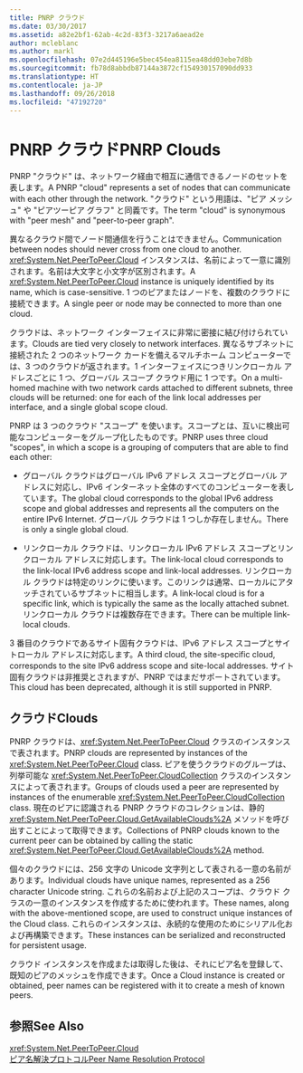 ```yaml
---
title: PNRP クラウド
ms.date: 03/30/2017
ms.assetid: a82e2bf1-62ab-4c2d-83f3-3217a6aead2e
author: mcleblanc
ms.author: markl
ms.openlocfilehash: 07e2d445196e5bec454ea8115ea48dd03ebe7d8b
ms.sourcegitcommit: fb78d8abbdb87144a3872cf154930157090dd933
ms.translationtype: HT
ms.contentlocale: ja-JP
ms.lasthandoff: 09/26/2018
ms.locfileid: "47192720"
---
```

# <a name="pnrp-clouds"></a><span data-ttu-id="fdb63-102">PNRP クラウド</span><span class="sxs-lookup"><span data-stu-id="fdb63-102">PNRP Clouds</span></span>
<span data-ttu-id="fdb63-103">PNRP "クラウド" は、ネットワーク経由で相互に通信できるノードのセットを表します。</span><span class="sxs-lookup"><span data-stu-id="fdb63-103">A PNRP "cloud" represents a set of nodes that can communicate with each other through the network.</span></span> <span data-ttu-id="fdb63-104">"クラウド" という用語は、"ピア メッシュ" や "ピアツーピア グラフ" と同義です。</span><span class="sxs-lookup"><span data-stu-id="fdb63-104">The term "cloud" is synonymous with "peer mesh" and "peer-to-peer graph".</span></span>  
  
 <span data-ttu-id="fdb63-105">異なるクラウド間でノード間通信を行うことはできません。</span><span class="sxs-lookup"><span data-stu-id="fdb63-105">Communication between nodes should never cross from one cloud to another.</span></span> <span data-ttu-id="fdb63-106"><xref:System.Net.PeerToPeer.Cloud> インスタンスは、名前によって一意に識別されます。名前は大文字と小文字が区別されます。</span><span class="sxs-lookup"><span data-stu-id="fdb63-106">A <xref:System.Net.PeerToPeer.Cloud> instance is uniquely identified by its name, which is case-sensitive.</span></span> <span data-ttu-id="fdb63-107">1 つのピアまたはノードを、複数のクラウドに接続できます。</span><span class="sxs-lookup"><span data-stu-id="fdb63-107">A single peer or node may be connected to more than one cloud.</span></span>  
  
 <span data-ttu-id="fdb63-108">クラウドは、ネットワーク インターフェイスに非常に密接に結び付けられています。</span><span class="sxs-lookup"><span data-stu-id="fdb63-108">Clouds are tied very closely to network interfaces.</span></span>  <span data-ttu-id="fdb63-109">異なるサブネットに接続された 2 つのネットワーク カードを備えるマルチホーム コンピューターでは、3 つのクラウドが返されます。1 インターフェイスにつきリンクローカル アドレスごとに 1 つ、グローバル スコープ クラウド用に 1 つです。</span><span class="sxs-lookup"><span data-stu-id="fdb63-109">On a multi-homed machine with two network cards attached to different subnets, three clouds will be returned: one for each of the link local addresses per interface, and a single global scope cloud.</span></span>  
  
 <span data-ttu-id="fdb63-110">PNRP は 3 つのクラウド "スコープ" を使います。スコープとは、互いに検出可能なコンピューターをグループ化したものです。</span><span class="sxs-lookup"><span data-stu-id="fdb63-110">PNRP uses three cloud "scopes", in which a scope is a grouping of computers that are able to find each other:</span></span>  
  
-   <span data-ttu-id="fdb63-111">グローバル クラウドはグローバル IPv6 アドレス スコープとグローバル アドレスに対応し、IPv6 インターネット全体のすべてのコンピューターを表しています。</span><span class="sxs-lookup"><span data-stu-id="fdb63-111">The global cloud corresponds to the global IPv6 address scope and global addresses and represents all the computers on the entire IPv6 Internet.</span></span> <span data-ttu-id="fdb63-112">グローバル クラウドは 1 つしか存在しません。</span><span class="sxs-lookup"><span data-stu-id="fdb63-112">There is only a single global cloud.</span></span>  
  
-   <span data-ttu-id="fdb63-113">リンクローカル クラウドは、リンクローカル IPv6 アドレス スコープとリンクローカル アドレスに対応します。</span><span class="sxs-lookup"><span data-stu-id="fdb63-113">The link-local cloud corresponds to the link-local IPv6 address scope and link-local addresses.</span></span> <span data-ttu-id="fdb63-114">リンクローカル クラウドは特定のリンクに使います。このリンクは通常、ローカルにアタッチされているサブネットに相当します。</span><span class="sxs-lookup"><span data-stu-id="fdb63-114">A link-local cloud is for a specific link, which is typically the same as the locally attached subnet.</span></span> <span data-ttu-id="fdb63-115">リンクローカル クラウドは複数存在できます。</span><span class="sxs-lookup"><span data-stu-id="fdb63-115">There can be multiple link-local clouds.</span></span>  
  
 <span data-ttu-id="fdb63-116">3 番目のクラウドであるサイト固有クラウドは、IPv6 アドレス スコープとサイトローカル アドレスに対応します。</span><span class="sxs-lookup"><span data-stu-id="fdb63-116">A third cloud, the site-specific cloud, corresponds to the site IPv6 address scope and site-local addresses.</span></span> <span data-ttu-id="fdb63-117">サイト固有クラウドは非推奨とされますが、PNRP ではまだサポートされています。</span><span class="sxs-lookup"><span data-stu-id="fdb63-117">This cloud has been deprecated, although it is still supported in PNRP.</span></span>  
  
## <a name="clouds"></a><span data-ttu-id="fdb63-118">クラウド</span><span class="sxs-lookup"><span data-stu-id="fdb63-118">Clouds</span></span>  
 <span data-ttu-id="fdb63-119">PNRP クラウドは、<xref:System.Net.PeerToPeer.Cloud> クラスのインスタンスで表されます。</span><span class="sxs-lookup"><span data-stu-id="fdb63-119">PNRP clouds are represented by instances of the <xref:System.Net.PeerToPeer.Cloud> class.</span></span> <span data-ttu-id="fdb63-120">ピアを使うクラウドのグループは、列挙可能な <xref:System.Net.PeerToPeer.CloudCollection> クラスのインスタンスによって表されます。</span><span class="sxs-lookup"><span data-stu-id="fdb63-120">Groups of clouds used a peer are represented by instances of the enumerable <xref:System.Net.PeerToPeer.CloudCollection> class.</span></span> <span data-ttu-id="fdb63-121">現在のピアに認識される PNRP クラウドのコレクションは、静的 <xref:System.Net.PeerToPeer.Cloud.GetAvailableClouds%2A> メソッドを呼び出すことによって取得できます。</span><span class="sxs-lookup"><span data-stu-id="fdb63-121">Collections of PNRP clouds known to the current peer can be obtained by calling the static <xref:System.Net.PeerToPeer.Cloud.GetAvailableClouds%2A> method.</span></span>  
  
 <span data-ttu-id="fdb63-122">個々のクラウドには、256 文字の Unicode 文字列として表される一意の名前があります。</span><span class="sxs-lookup"><span data-stu-id="fdb63-122">Individual clouds have unique names, represented as a 256 character Unicode string.</span></span> <span data-ttu-id="fdb63-123">これらの名前および上記のスコープは、クラウド クラスの一意のインスタンスを作成するために使われます。</span><span class="sxs-lookup"><span data-stu-id="fdb63-123">These names, along with the above-mentioned scope, are used to construct unique instances of the Cloud class.</span></span> <span data-ttu-id="fdb63-124">これらのインスタンスは、永続的な使用のためにシリアル化および再構築できます。</span><span class="sxs-lookup"><span data-stu-id="fdb63-124">These instances can be serialized and reconstructed for persistent usage.</span></span>  
  
 <span data-ttu-id="fdb63-125">クラウド インスタンスを作成または取得した後は、それにピア名を登録して、既知のピアのメッシュを作成できます。</span><span class="sxs-lookup"><span data-stu-id="fdb63-125">Once a Cloud instance is created or obtained, peer names can be registered with it to create a mesh of known peers.</span></span>  
  
## <a name="see-also"></a><span data-ttu-id="fdb63-126">参照</span><span class="sxs-lookup"><span data-stu-id="fdb63-126">See Also</span></span>  
 <xref:System.Net.PeerToPeer.Cloud>  
 [<span data-ttu-id="fdb63-127">ピア名解決プロトコル</span><span class="sxs-lookup"><span data-stu-id="fdb63-127">Peer Name Resolution Protocol</span></span>](../../../docs/framework/network-programming/peer-name-resolution-protocol.md)
